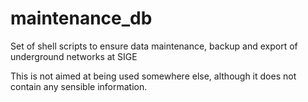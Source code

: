 # maintenance_db

Set of shell scripts to ensure data maintenance, backup and export of underground networks at SIGE

This is not aimed at being used somewhere else, although it does not contain any sensible information.

